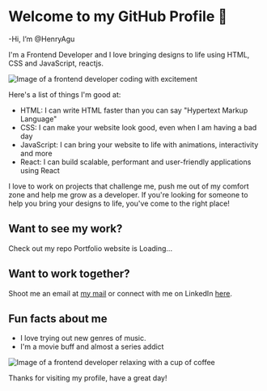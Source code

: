 
<!---
HenryAgu/HenryAgu is a ✨ special ✨ repository because its `README.md` (this file) appears on your GitHub profile.
You can click the Preview link to take a look at your changes.
--->

# Welcome to my GitHub Profile 👋 

-Hi, I’m @HenryAgu

I'm a Frontend Developer and I love bringing designs to life using HTML, CSS and JavaScript, reactjs.

![Image of a frontend developer coding with excitement](https://media.giphy.com/media/3o7aCQR4Zhr0EgLbKs/giphy.gif)

Here's a list of things I'm good at:

- HTML: I can write HTML faster than you can say "Hypertext Markup Language"
- CSS: I can make your website look good, even when I am having a bad day
- JavaScript: I can bring your website to life with animations, interactivity and more
- React: I can build scalable, performant and user-friendly applications using React

I love to work on projects that challenge me, push me out of my comfort zone and help me grow as a developer. If you're looking for someone to help you bring your designs to life, you've come to the right place!

## Want to see my work?

Check out my repo
Portfolio website is Loading...

## Want to work together?

Shoot me an email at [my mail](mailto:aguhenrychuks@gmail.com) or connect with me on LinkedIn [here](https://www.linkedin.com/in/aguhenry).

## Fun facts about me

- I love trying out new genres of music.
- I'm a movie buff and almost a series addict

![Image of a frontend developer relaxing with a cup of coffee](https://media.giphy.com/media/3oEjHVYcYhQj2ZU4zK/giphy.gif)

Thanks for visiting my profile, have a great day!
